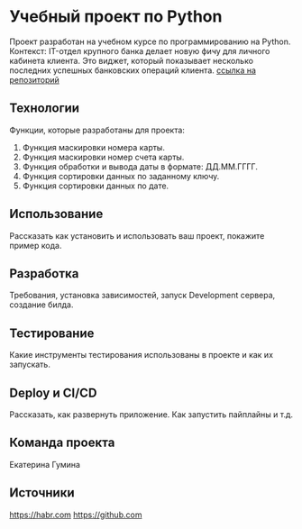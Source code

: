 # Учебный проект по Python
Проект разработан на учебном курсе по программированию на Python.
Контекст:
IT-отдел крупного банка делает новую фичу для личного кабинета клиента.
Это виджет, который показывает несколько последних успешных банковских операций клиента.
[ссылка на репозиторий](https://github.com/EkatGMN/project_hw1)

## Технологии
Функции, которые разработаны для проекта:
1. Функция маскировки номера карты.
2. Функция маскировки номер счета карты.
3. Функция обработки и вывода даты в формате: ДД.ММ.ГГГГ.
4. Функция сортировки данных по заданному ключу.
5. Функция сортировки данных по дате.

## Использование
Рассказать как установить и использовать ваш проект, покажите пример кода.

## Разработка
Требования, установка зависимостей, запуск Development сервера, создание билда.

## Тестирование
Какие инструменты тестирования использованы в проекте и как их запускать.

## Deploy и CI/CD
Рассказать, как развернуть приложение. Как запустить пайплайны и т.д.

## Команда проекта
Екатерина Гумина

## Источники
https://habr.com
https://github.com